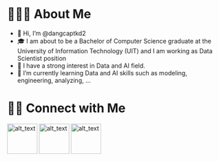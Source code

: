 # 👨🏻‍💻 About Me
- 👋 Hi, I’m @dangcaptkd2
- 🎓 I am about to be a Bachelor of Computer Science graduate at the University of Information Technology (UIT) and I am working as Data Scientist position
- 👀 I have a strong interest in Data and AI field.
- 🌱 I’m currently learning Data and AI skills such as modeling, engineering, analyzing, ...

# 🤝🏻 Connect with Me
[<img alt="alt_text" width="70px" src="https://logoeps.com/wp-content/uploads/2012/03/linkedin-icon-logo-vector.png"/>](https://vn.linkedin.com/in/quy%E1%BB%81n-th%E1%BB%8Bnh-a3a34b161)
[<img alt="alt_text" width="70px" src="https://www.pngall.com/wp-content/uploads/12/Gmail-Email-PNG-Image.png"/>](mailto:sonhua3010@gmail.com?)
[<img alt="alt_text" width="70px" src="https://cdchuaphucsinh.org/wp-content/uploads/2021/11/facebook-icon.png"/>](https://www.facebook.com/thinhquyen24)
<!---
dangcaptkd2/dangcaptkd2 is a ✨ special ✨ repository because its `README.md` (this file) appears on your GitHub profile.
You can click the Preview link to take a look at your changes.
--->
